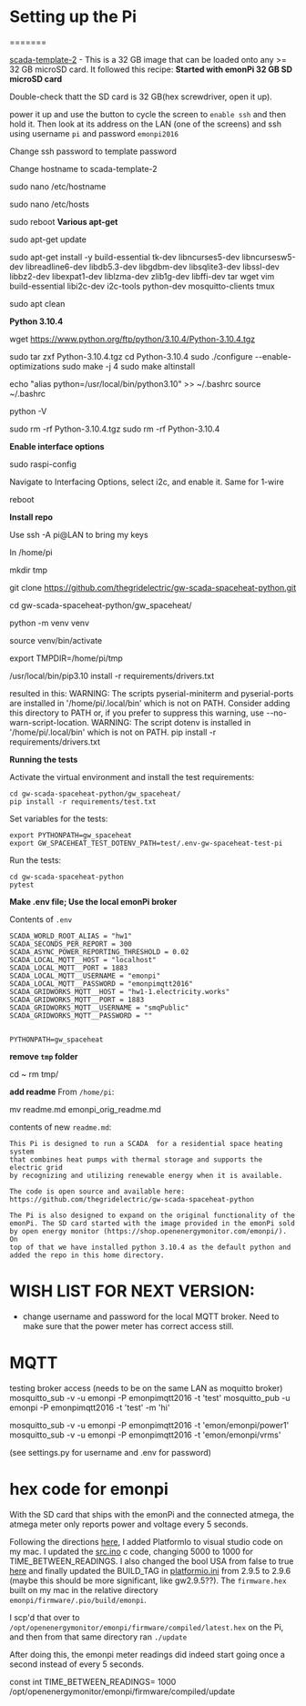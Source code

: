 # Setting up the Pi
=======


[scada-template-2](https://drive.google.com/drive/u/0/folders/1stNbaPS0m_K00DqltmTKjR6WiAvD7Pge) -
This is a 32 GB image that can be loaded onto any >= 32 GB microSD card. It followed this recipe:
 **Started with emonPi 32 GB SD microSD card**

Double-check thatt the SD card is 32 GB(hex screwdriver, open it up).

power it up and use the button to cycle the screen to `enable ssh` and then hold it. Then
look at its address on the LAN (one of the screens) and ssh using username `pi` and password `emonpi2016`

Change ssh password to template password

Change hostname to scada-template-2

sudo nano /etc/hostname

sudo nano /etc/hosts

sudo reboot
 **Various apt-get**

sudo apt-get update

sudo apt-get install -y build-essential tk-dev libncurses5-dev libncursesw5-dev libreadline6-dev libdb5.3-dev libgdbm-dev libsqlite3-dev libssl-dev libbz2-dev libexpat1-dev liblzma-dev zlib1g-dev libffi-dev tar wget vim build-essential libi2c-dev i2c-tools python-dev mosquitto-clients tmux

sudo apt clean


**Python 3.10.4**

wget https://www.python.org/ftp/python/3.10.4/Python-3.10.4.tgz

sudo tar zxf Python-3.10.4.tgz
cd Python-3.10.4
sudo ./configure --enable-optimizations
sudo make -j 4
sudo make altinstall


echo "alias python=/usr/local/bin/python3.10" >> ~/.bashrc
source ~/.bashrc

python -V

sudo rm -rf Python-3.10.4.tgz
sudo rm -rf Python-3.10.4

**Enable interface options**

sudo raspi-config 

Navigate to Interfacing Options, select i2c, and enable it. 
Same for 1-wire

reboot

**Install repo**

Use ssh -A pi@LAN to bring my keys

In /home/pi

mkdir tmp

git clone https://github.com/thegridelectric/gw-scada-spaceheat-python.git

cd gw-scada-spaceheat-python/gw_spaceheat/

python -m venv venv

source venv/bin/activate


export TMPDIR=/home/pi/tmp


 /usr/local/bin/pip3.10 install -r requirements/drivers.txt

 resulted in this:
   WARNING: The scripts pyserial-miniterm and pyserial-ports are installed in '/home/pi/.local/bin' which is not on PATH.
  Consider adding this directory to PATH or, if you prefer to suppress this warning, use --no-warn-script-location.
  WARNING: The script dotenv is installed in '/home/pi/.local/bin' which is not on PATH.
pip install -r requirements/drivers.txt

**Running the tests**

Activate the virtual environment and install the test requirements: 

    cd gw-scada-spaceheat-python/gw_spaceheat/
    pip install -r requirements/test.txt

Set variables for the tests: 

    export PYTHONPATH=gw_spaceheat
    export GW_SPACEHEAT_TEST_DOTENV_PATH=test/.env-gw-spaceheat-test-pi

Run the tests:

    cd gw-scada-spaceheat-python
    pytest


**Make .env file; Use the local emonPi broker**

Contents of `.env`

```
SCADA_WORLD_ROOT_ALIAS = "hw1"
SCADA_SECONDS_PER_REPORT = 300
SCADA_ASYNC_POWER_REPORTING_THRESHOLD = 0.02
SCADA_LOCAL_MQTT__HOST = "localhost"
SCADA_LOCAL_MQTT__PORT = 1883
SCADA_LOCAL_MQTT__USERNAME = "emonpi"
SCADA_LOCAL_MQTT__PASSWORD = "emonpimqtt2016"
SCADA_GRIDWORKS_MQTT__HOST = "hw1-1.electricity.works"
SCADA_GRIDWORKS_MQTT__PORT = 1883
SCADA_GRIDWORKS_MQTT__USERNAME = "smqPublic"
SCADA_GRIDWORKS_MQTT__PASSWORD = ""


PYTHONPATH=gw_spaceheat
```

**remove `tmp` folder**

cd ~
rm tmp/

**add readme**
From `/home/pi`:

mv readme.md emonpi_orig_readme.md

contents of new `readme.md`:

```
This Pi is designed to run a SCADA  for a residential space heating system
that combines heat pumps with thermal storage and supports the electric grid
by recognizing and utilizing renewable energy when it is available.

The code is open source and available here:
https://github.com/thegridelectric/gw-scada-spaceheat-python

The Pi is also designed to expand on the original functionality of the
emonPi. The SD card started with the image provided in the emonPi sold
by open energy monitor (https://shop.openenergymonitor.com/emonpi/). On
top of that we have installed python 3.10.4 as the default python and
added the repo in this home directory.
```


# WISH LIST FOR NEXT VERSION: 
 - change username and password for the local MQTT broker. Need to make sure that the 
power meter has correct access still.



# MQTT


testing broker access (needs to be on the same LAN as moquitto broker)
mosquitto_sub -v -u emonpi -P emonpimqtt2016 -t 'test'
mosquitto_pub -u emonpi -P emonpimqtt2016 -t 'test' -m 'hi'

mosquitto_sub -v -u emonpi -P emonpimqtt2016 -t 'emon/emonpi/power1'
mosquitto_sub -v -u emonpi -P emonpimqtt2016 -t 'emon/emonpi/vrms'

(see settings.py for username and .env for password)

# hex code for emonpi

With the SD card that ships with the emonPi and the connected atmega, the atmega meter only reports power and voltage every 5 seconds. 

Following the directions [here](https://guide.openenergymonitor.org/technical/compiling/), I added PlatformIo to visual studio code on my mac. I updated the [src.ino](https://github.com/openenergymonitor/emonpi/blob/master/firmware/src/src.ino#L85) c code, changing 5000 to 1000 for TIME_BETWEEN_READINGS. I also changed the bool USA from false to true [here](https://github.com/openenergymonitor/emonpi/blob/master/firmware/src/src.ino#L95) and finally updated the BUILD_TAG in [platformio.ini](https://github.com/openenergymonitor/emonpi/blob/master/firmware/platformio.ini#L30) from 2.9.5 to 2.9.6 (maybe this should be more significant, like gw2.9.5??). The `firmware.hex` built on my mac in the relative directory `emonpi/firmware/.pio/build/emonpi`. 

I scp'd that over to `/opt/openenergymonitor/emonpi/firmware/compiled/latest.hex` on the Pi, and then from that same directory ran `./update`

After doing this, the emonpi meter readings did indeed start going once a second instead of every 5 seconds.

const int TIME_BETWEEN_READINGS=  1000
/opt/openenergymonitor/emonpi/firmware/compiled/update
